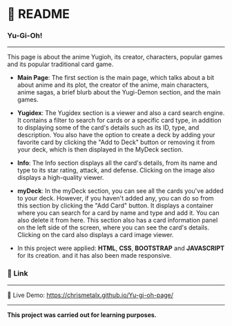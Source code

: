 # :page_with_curl: README<br/>
### Yu-Gi-Oh!<br/>
***
This page is about the anime Yugioh, its creator, characters, popular games and its popular traditional card game.<br/>

* **Main Page**: The first section is the main page, which talks about a bit about anime and its plot, the creator of the anime, main characters, anime sagas,
a brief blurb about the Yugi-Demon section, and the main games.<br/>

* **Yugidex**: The Yugidex section is a viewer and also a card search engine. It contains a filter to search for cards or a specific card type,
in addition to displaying some of the card's details such as its ID, type, and description.
You also have the option to create a deck by adding your favorite card by clicking the "Add to Deck" button or removing it from your deck, which is then displayed in the MyDeck section.

* **Info**: The Info section displays all the card's details, from its name and type to its star rating, attack, and defense. Clicking on the image also displays a high-quality viewer.

* **myDeck**: In the myDeck section, you can see all the cards you've added to your deck. However, if you haven't added any, you can do so from this section by clicking the "Add Card" button. 
It displays a container where you can search for a card by name and type and add it. You can also delete it from here. This section also has a card information panel on the left side of the screen, 
where you can see the card's details. Clicking on the card also displays a card image viewer.

* In this project were applied: **HTML**, **CSS**, **BOOTSTRAP** and **JAVASCRIPT** for its creation. and it has also been made responsive.<br/>

### :pushpin: Link<br/>
***
:link: Live Demo:  https://chrismetalx.github.io/Yu-gi-oh-page/<br/>

***
**This project was carried out for learning purposes.**
